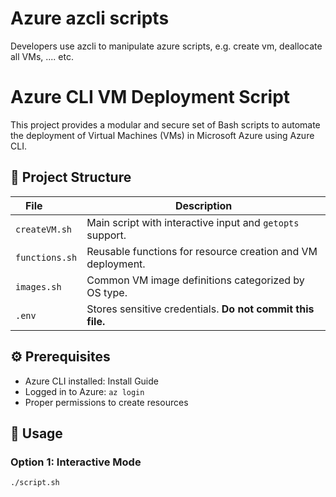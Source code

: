 # Azure azcli scripts

Developers use azcli to manipulate azure scripts, e.g. create vm, deallocate all VMs, .... etc.


# Azure CLI VM Deployment Script

This project provides a modular and secure set of Bash scripts to automate the deployment of Virtual Machines (VMs) in Microsoft Azure using Azure CLI.

## 📁 Project Structure

| File          | Description |
|---------------|-------------|
| `createVM.sh` | Main script with interactive input and `getopts` support. |
| `functions.sh`| Reusable functions for resource creation and VM deployment. |
| `images.sh`   | Common VM image definitions categorized by OS type. |
| `.env`        | Stores sensitive credentials. **Do not commit this file.** |

## ⚙️ Prerequisites

- Azure CLI installed: Install Guide
- Logged in to Azure: `az login`
- Proper permissions to create resources

## 🚀 Usage

### Option 1: Interactive Mode

```bash
./script.sh


